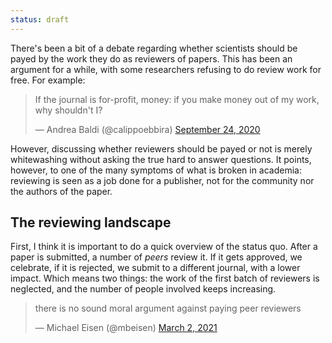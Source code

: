 ```yaml
---
status: draft
---
```


There's been a bit of a debate regarding whether scientists should be payed by the work they do as reviewers of papers. This has been an argument for a while, with some researchers refusing to do review work for free. For example:

<blockquote class="twitter-tweet"><p lang="en" dir="ltr">If the journal is for-profit, money: if you make money out of my work, why shouldn&#39;t I?</p>&mdash; Andrea Baldi (@calippoebbira) <a href="https://twitter.com/calippoebbira/status/1309143816746741765?ref_src=twsrc%5Etfw">September 24, 2020</a></blockquote> <script async src="https://platform.twitter.com/widgets.js" charset="utf-8"></script>

However, discussing whether reviewers should be payed or not is merely whitewashing without asking the true hard to answer questions. It points, however, to one of the many symptoms of what is broken in academia: reviewing is seen as a job done for a publisher, not for the community nor the authors of the paper. 

## The reviewing landscape
First, I think it is important to do a quick overview of the status quo. After a paper is submitted, a number of *peers* review it. If it gets approved, we celebrate, if it is rejected, we submit to a different journal, with a lower impact. Which means two things: the work of the first batch of reviewers is neglected, and the number of people involved keeps increasing. 



<blockquote class="twitter-tweet"><p lang="en" dir="ltr">there is no sound moral argument against paying peer reviewers</p>&mdash; Michael Eisen (@mbeisen) <a href="https://twitter.com/mbeisen/status/1366547069196853248?ref_src=twsrc%5Etfw">March 2, 2021</a></blockquote> <script async src="https://platform.twitter.com/widgets.js" charset="utf-8"></script>